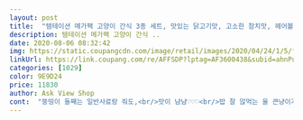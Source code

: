 ```yaml
---
layout: post 
title:  "템테이션 메가팩 고양이 간식 3종 세트, 맛있는 닭고기맛, 고소한 참치맛, 헤어볼 컨트롤, 1세트" 
description: 템테이션 메가팩 고양이 간식 ..
date: 2020-08-06 08:32:42 
img: https://static.coupangcdn.com/image/retail/images/2020/04/24/1/5/f2248207-f1fb-40d0-9114-25d7c2e69dbc.jpg 
linkUrl: https://link.coupang.com/re/AFFSDP?lptag=AF3600438&subid=ahnPublicAsk&pageKey=1919531673&itemId=3259221328&vendorItemId=70598720800&traceid=V0-113-a65940c73efb837f 
categories: [1029] 
color: 9E9D24 
price: 11830 
author: Ask View Shop 
cont:  "뚱띵이 둘째는 일반사료랑 줘도,<br/>맛이 냠냠♡♡♡<br/>밥 잘 않먹는 울 큰냥이가 이걸 너무 잘먹어요.<br/>.<br/><br/>살짝 골라먹을정도로,<br/>저희 마마님께서 유일하게 드시는 간식입니다.<br/> 저희 마마님께서는 츄르나 습식 캔 같은 건 거들떠도 안 보십니다.<br/> 어쩌다 편의점에서 템테이션을 발견하고 이거라면 사료랑 비슷하니 드실까 싶어서 구입했던 게 유일하게 드시는 간식이 되었네요.<br/> 편의점에서 작은 봉지 하나에 엄청 비싼데 쿠팡에서 메가팩이라는 걸 발견하고 구입했습니다.<br/> 해봤자 얼마나 크겠어 했는데 헐.<br/>.<br/> 크네요! 거기다 세 가지 맛이라니... <br/> 테스트로 원래 좋아하시는 닭고기 뜯어서 드렸더니 뭐.<br/>.<br/> 여지없이 잘 드시네요! 다음에 또 구매할 것 같습니다.<br/> 왜냐하면 이것만 간식으로 드시니까요... <br/> 용량이 커서 일단 맘에 들고요.<br/> 저희 마마님께서 좋아하시니 더 좋네요!<br/>템테이션은 그냥 다 좋나봐요 메가사이즈라 쟁여놓으니 마음이 편안하네요<br/>" 
---
```

